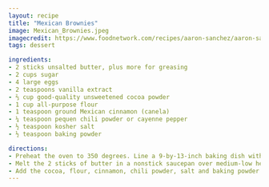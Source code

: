 ```yaml
---
layout: recipe
title: "Mexican Brownies"
image: Mexican_Brownies.jpeg
imagecredit: https://www.foodnetwork.com/recipes/aaron-sanchez/aaron-sanchezs-mexican-brownies-recipe-1972919
tags: dessert

ingredients:
- 2 sticks unsalted butter, plus more for greasing
- 2 cups sugar
- 4 large eggs
- 2 teaspoons vanilla extract
- ⅔ cup good-quality unsweetened cocoa powder
- 1 cup all-purpose flour
- 1 teaspoon ground Mexican cinnamon (canela)
- ¼ teaspoon pequen chili powder or cayenne pepper
- ½ teaspoon kosher salt
- ½ teaspoon baking powder

directions:
- Preheat the oven to 350 degrees. Line a 9-by-13-inch baking dish with parchment paper, leaving an overhang on two sides. Press the paper into the corners of the pan and lightly grease the paper with butter.
- Melt the 2 sticks of butter in a nonstick saucepan over medium-low heat; do not boil. Remove from the heat and let cool slightly. Add the sugar, eggs and vanilla to the saucepan and stir with a wooden spoon until combined.
- Add the cocoa, flour, cinnamon, chili powder, salt and baking powder and mix until smooth. Spread the batter in the prepared pan and bake until a toothpick inserted in the middle comes out fudgy, 20 to 25 minutes. Cool in the pan on a rack, then use the parchment paper to lift out the brownies before slicing.
---
```



